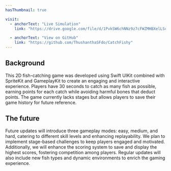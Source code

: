 ```yaml
---
hasThumbnail: true

visit: 
  - anchorText: "Live Simulation"
    link: "https://drive.google.com/file/d/1PvkSW6chNNz9z7cFWZMHBXelLScauKVq/view"

  - anchorText: "View on GitHub"
    link: "https://github.com/ThushanthaSFdo/CatchFishy"
---
```


## Background

This 2D fish-catching game was developed using Swift UIKit combined with SpriteKit and GameplayKit to create an engaging and interactive experience. Players have 30 seconds to catch as many fish as possible, earning points for each catch while avoiding harmful bones that deduct points. The game currently lacks stages but allows players to save their game history for future reference.

## The future

Future updates will introduce three gameplay modes: easy, medium, and hard, catering to different skill levels and enhancing replayability. We plan to implement stage-based challenges to keep players engaged and motivated. Additionally, we will enhance the scoring system to save and display the highest scores, fostering competition among players. Regular updates will also include new fish types and dynamic environments to enrich the gaming experience.